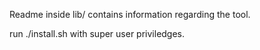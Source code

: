 Readme inside lib/ contains information regarding the tool.

run ./install.sh with super user priviledges.
